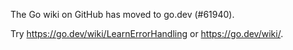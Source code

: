 The Go wiki on GitHub has moved to go.dev (#61940).

Try <https://go.dev/wiki/LearnErrorHandling> or <https://go.dev/wiki/>.

